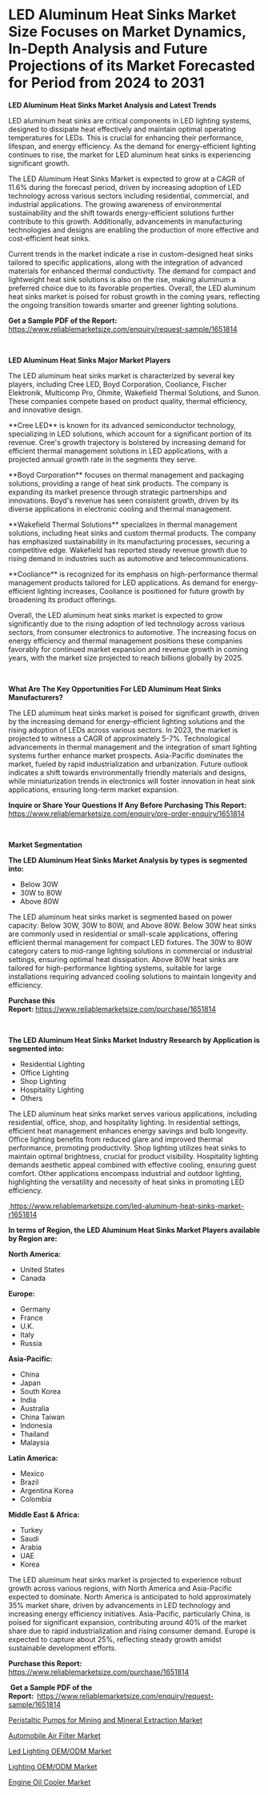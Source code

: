 <p><h1>LED Aluminum Heat Sinks Market Size Focuses on Market Dynamics, In-Depth Analysis and Future Projections of its Market Forecasted for Period from 2024 to 2031</h1></p><p><strong>LED Aluminum Heat Sinks Market Analysis and Latest Trends</strong></p>
<p><p>LED aluminum heat sinks are critical components in LED lighting systems, designed to dissipate heat effectively and maintain optimal operating temperatures for LEDs. This is crucial for enhancing their performance, lifespan, and energy efficiency. As the demand for energy-efficient lighting continues to rise, the market for LED aluminum heat sinks is experiencing significant growth.</p><p>The LED Aluminum Heat Sinks Market is expected to grow at a CAGR of 11.6% during the forecast period, driven by increasing adoption of LED technology across various sectors including residential, commercial, and industrial applications. The growing awareness of environmental sustainability and the shift towards energy-efficient solutions further contribute to this growth. Additionally, advancements in manufacturing technologies and designs are enabling the production of more effective and cost-efficient heat sinks.</p><p>Current trends in the market indicate a rise in custom-designed heat sinks tailored to specific applications, along with the integration of advanced materials for enhanced thermal conductivity. The demand for compact and lightweight heat sink solutions is also on the rise, making aluminum a preferred choice due to its favorable properties. Overall, the LED aluminum heat sinks market is poised for robust growth in the coming years, reflecting the ongoing transition towards smarter and greener lighting solutions.</p></p>
<p><strong>Get a Sample PDF of the Report:&nbsp;</strong> <a href="https://www.reliablemarketsize.com/enquiry/request-sample/1651814?utm_campaign=1103&utm_medium=2&utm_source=Github&utm_content=ia&utm_term=27092024&utm_id=led-aluminum-heat-sinks">https://www.reliablemarketsize.com/enquiry/request-sample/1651814</a></p>
<p>&nbsp;</p>
<p><strong>LED Aluminum Heat Sinks Major Market Players</strong></p>
<p><p>The LED aluminum heat sinks market is characterized by several key players, including Cree LED, Boyd Corporation, Cooliance, Fischer Elektronik, Multicomp Pro, Ohmite, Wakefield Thermal Solutions, and Sunon. These companies compete based on product quality, thermal efficiency, and innovative design.</p><p>**Cree LED** is known for its advanced semiconductor technology, specializing in LED solutions, which account for a significant portion of its revenue. Cree's growth trajectory is bolstered by increasing demand for efficient thermal management solutions in LED applications, with a projected annual growth rate in the segments they serve.</p><p>**Boyd Corporation** focuses on thermal management and packaging solutions, providing a range of heat sink products. The company is expanding its market presence through strategic partnerships and innovations. Boyd's revenue has seen consistent growth, driven by its diverse applications in electronic cooling and thermal management.</p><p>**Wakefield Thermal Solutions** specializes in thermal management solutions, including heat sinks and custom thermal products. The company has emphasized sustainability in its manufacturing processes, securing a competitive edge. Wakefield has reported steady revenue growth due to rising demand in industries such as automotive and telecommunications.</p><p>**Cooliance** is recognized for its emphasis on high-performance thermal management products tailored for LED applications. As demand for energy-efficient lighting increases, Cooliance is positioned for future growth by broadening its product offerings.</p><p>Overall, the LED aluminum heat sinks market is expected to grow significantly due to the rising adoption of led technology across various sectors, from consumer electronics to automotive. The increasing focus on energy efficiency and thermal management positions these companies favorably for continued market expansion and revenue growth in coming years, with the market size projected to reach billions globally by 2025.</p></p>
<p>&nbsp;</p>
<p><strong>What Are The Key Opportunities For LED Aluminum Heat Sinks Manufacturers?</strong></p>
<p><p>The LED aluminum heat sinks market is poised for significant growth, driven by the increasing demand for energy-efficient lighting solutions and the rising adoption of LEDs across various sectors. In 2023, the market is projected to witness a CAGR of approximately 5-7%. Technological advancements in thermal management and the integration of smart lighting systems further enhance market prospects. Asia-Pacific dominates the market, fueled by rapid industrialization and urbanization. Future outlook indicates a shift towards environmentally friendly materials and designs, while miniaturization trends in electronics will foster innovation in heat sink applications, ensuring long-term market expansion.</p></p>
<p><strong>Inquire or Share Your Questions If Any Before Purchasing This Report:</strong> <a href="https://www.reliablemarketsize.com/enquiry/pre-order-enquiry/1651814?utm_campaign=1103&utm_medium=2&utm_source=Github&utm_content=ia&utm_term=27092024&utm_id=led-aluminum-heat-sinks">https://www.reliablemarketsize.com/enquiry/pre-order-enquiry/1651814</a></p>
<p>&nbsp;</p>
<p><strong>Market Segmentation</strong></p>
<p><strong>The LED Aluminum Heat Sinks Market Analysis by types is segmented into:</strong></p>
<p><ul><li>Below 30W</li><li>30W to 80W</li><li>Above 80W</li></ul></p>
<p><p>The LED aluminum heat sinks market is segmented based on power capacity: Below 30W, 30W to 80W, and Above 80W. Below 30W heat sinks are commonly used in residential or small-scale applications, offering efficient thermal management for compact LED fixtures. The 30W to 80W category caters to mid-range lighting solutions in commercial or industrial settings, ensuring optimal heat dissipation. Above 80W heat sinks are tailored for high-performance lighting systems, suitable for large installations requiring advanced cooling solutions to maintain longevity and efficiency.</p></p>
<p><strong>Purchase this Report:&nbsp;</strong><a href="https://www.reliablemarketsize.com/purchase/1651814?utm_campaign=1103&utm_medium=2&utm_source=Github&utm_content=ia&utm_term=27092024&utm_id=led-aluminum-heat-sinks">https://www.reliablemarketsize.com/purchase/1651814</a></p>
<p>&nbsp;</p>
<p><strong>The LED Aluminum Heat Sinks Market Industry Research by Application is segmented into:</strong></p>
<p><ul><li>Residential Lighting</li><li>Office Lighting</li><li>Shop Lighting</li><li>Hospitality Lighting</li><li>Others</li></ul></p>
<p><p>The LED aluminum heat sinks market serves various applications, including residential, office, shop, and hospitality lighting. In residential settings, efficient heat management enhances energy savings and bulb longevity. Office lighting benefits from reduced glare and improved thermal performance, promoting productivity. Shop lighting utilizes heat sinks to maintain optimal brightness, crucial for product visibility. Hospitality lighting demands aesthetic appeal combined with effective cooling, ensuring guest comfort. Other applications encompass industrial and outdoor lighting, highlighting the versatility and necessity of heat sinks in promoting LED efficiency.</p></p>
<p><a href="https://www.reliablemarketsize.com/led-aluminum-heat-sinks-market-r1651814?utm_campaign=1103&utm_medium=2&utm_source=Github&utm_content=ia&utm_term=27092024&utm_id=led-aluminum-heat-sinks">&nbsp;https://www.reliablemarketsize.com/led-aluminum-heat-sinks-market-r1651814</a></p>
<p><strong>In terms of Region, the LED Aluminum Heat Sinks Market Players available by Region are:</strong></p>
<p>
    <p> <strong> North America: </strong>
        <ul>
            <li>United States</li>
            <li>Canada</li>
        </ul>
        </p> 
    <p> <strong> Europe: </strong>
        <ul>
            <li>Germany</li>
            <li>France</li>
            <li>U.K.</li>
            <li>Italy</li>
            <li>Russia</li>
        </ul>
        </p> 
    <p> <strong> Asia-Pacific: </strong>
        <ul>
            <li>China</li>
            <li>Japan</li>
            <li>South Korea</li>
            <li>India</li>
            <li>Australia</li>
            <li>China Taiwan</li>
            <li>Indonesia</li>
            <li>Thailand</li>
            <li>Malaysia</li>
        </ul>
        </p> 
    <p> <strong> Latin America: </strong>
        <ul>
            <li>Mexico</li>
            <li>Brazil</li>
            <li>Argentina Korea</li>
            <li>Colombia</li>
        </ul>
        </p> 
    <p> <strong> Middle East & Africa: </strong>
        <ul>
            <li>Turkey</li>
            <li>Saudi</li>
            <li>Arabia</li>
            <li>UAE</li>
            <li>Korea</li>
        </ul>
    </p>
    </p>
<p><p>The LED aluminum heat sinks market is projected to experience robust growth across various regions, with North America and Asia-Pacific expected to dominate. North America is anticipated to hold approximately 35% market share, driven by advancements in LED technology and increasing energy efficiency initiatives. Asia-Pacific, particularly China, is poised for significant expansion, contributing around 40% of the market share due to rapid industrialization and rising consumer demand. Europe is expected to capture about 25%, reflecting steady growth amidst sustainable development efforts.</p></p>
<p><strong>Purchase this Report: </strong><a href="https://www.reliablemarketsize.com/purchase/1651814?utm_campaign=1103&utm_medium=2&utm_source=Github&utm_content=ia&utm_term=27092024&utm_id=led-aluminum-heat-sinks">https://www.reliablemarketsize.com/purchase/1651814</a></p>
<p>&nbsp;<strong>Get a Sample PDF of the Report:&nbsp;&nbsp;</strong><a href="https://www.reliablemarketsize.com/enquiry/request-sample/1651814?utm_campaign=1103&utm_medium=2&utm_source=Github&utm_content=ia&utm_term=27092024&utm_id=led-aluminum-heat-sinks">https://www.reliablemarketsize.com/enquiry/request-sample/1651814</a></p>
<p><strong></strong></p>
<p><p><a href="https://github.com/gdfhhhj/Market-Research-Report-List-6/blob/main/peristaltic-pumps-for-mining-and-mineral-extraction-market.md?utm_campaign=1103&utm_medium=2&utm_source=Github&utm_content=ia&utm_term=27092024&utm_id=led-aluminum-heat-sinks">Peristaltic Pumps for Mining and Mineral Extraction Market</a></p><p><a href="https://www.linkedin.com/pulse/automobile-air-filter-market-research-report-exploring-size-lupmf?utm_campaign=1103&utm_medium=2&utm_source=Github&utm_content=ia&utm_term=27092024&utm_id=led-aluminum-heat-sinks">Automobile Air Filter Market</a></p><p><a href="https://issuu.com/reportprime-2/docs/led-lighting-oemodm-market-size-203_7d71bac4018d69?utm_campaign=1103&utm_medium=2&utm_source=Github&utm_content=ia&utm_term=27092024&utm_id=led-aluminum-heat-sinks">Led Lighting OEM/ODM Market</a></p><p><a href="https://issuu.com/reportprime-2/docs/lighting-oemodm-market-size-2030.pp_6b8c3873619ace?utm_campaign=1103&utm_medium=2&utm_source=Github&utm_content=ia&utm_term=27092024&utm_id=led-aluminum-heat-sinks">Lighting OEM/ODM Market</a></p><p><a href="https://www.linkedin.com/pulse/engine-oil-cooler-market-emerging-trends-future-prospects-period-k3x2f?utm_campaign=1103&utm_medium=2&utm_source=Github&utm_content=ia&utm_term=27092024&utm_id=led-aluminum-heat-sinks">Engine Oil Cooler Market</a></p></p>